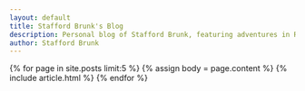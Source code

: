 ```yaml
---
layout: default
title: Stafford Brunk's Blog
description: Personal blog of Stafford Brunk, featuring adventures in Ruby, Rails, programming, and other fun things.
author: Stafford Brunk
---
```

{% for page in site.posts limit:5 %}
  {% assign body = page.content %}
  {% include article.html %}
{% endfor %}
